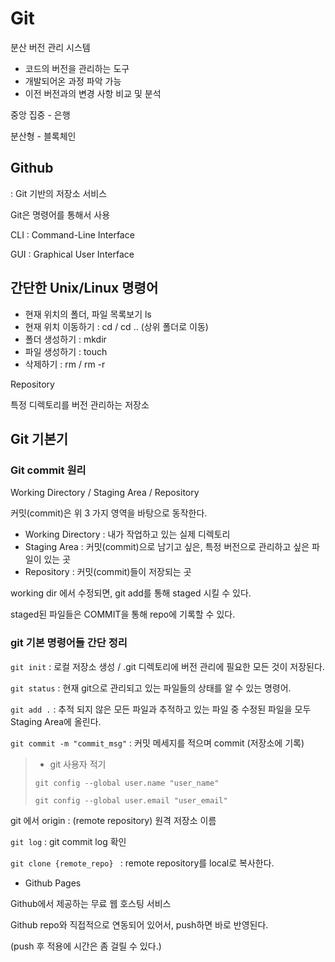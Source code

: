 # Git

분산 버전 관리 시스템

- 코드의 버전을 관리하는 도구
- 개발되어온 과정 파악 가능
- 이전 버전과의 변경 사항 비교 및 분석

중앙 집중 - 은행

분산형 - 블록체인 

## Github

: Git 기반의 저장소 서비스

Git은 명령어를 통해서 사용

CLI : Command-Line Interface

GUI : Graphical User Interface

## 간단한 Unix/Linux 명령어

- 현재 위치의 폴더, 파일 목록보기  ls
- 현재 위치 이동하기 : cd <path> / cd .. (상위 폴더로 이동)
- 폴더 생성하기 : mkdir <name>
- 파일 생성하기 : touch <name>
- 삭제하기 : rm <name> / rm -r <name>

Repository

특정 디렉토리를 버전 관리하는 저장소

## Git 기본기

### Git commit 원리

Working Directory / Staging Area / Repository

커밋(commit)은 위 3 가지 영역을 바탕으로 동작한다.

- Working Directory : 내가 작업하고 있는 실제 디렉토리
- Staging Area : 커밋(commit)으로 남기고 싶은, 특정 버전으로 관리하고 싶은 파일이 있는 곳
- Repository : 커밋(commit)들이 저장되는 곳

working dir 에서 수정되면, git add를 통해 staged 시킬 수 있다.

staged된 파일들은 COMMIT을 통해 repo에 기록할 수 있다.

### git 기본 명령어들 간단 정리

`git init` : 로컬 저장소 생성 / .git 디렉토리에 버전 관리에 필요한 모든 것이 저장된다.

`git status` : 현재 git으로 관리되고 있는 파일들의 상태를 알 수 있는 명령어.

`git add .` : 추적 되지 않은 모든 파일과 추적하고 있는 파일 중 수정된 파일을 모두 Staging Area에 올린다.

`git commit -m "commit_msg"` : 커밋 메세지를 적으며 commit (저장소에 기록)

> - git 사용자 적기
>
> `git config --global user.name "user_name"`
>
> `git config --global user.email "user_email"`

git 에서 origin : (remote repository) 원격 저장소 이름

`git log` : git commit log 확인

`git clone {remote_repo} ` :  remote repository를 local로 복사한다.



- Github Pages

Github에서 제공하는 무료 웹 호스팅 서비스

Github repo와 직접적으로 연동되어 있어서, push하면 바로 반영된다.

(push 후 적용에 시간은 좀 걸릴 수 있다.)